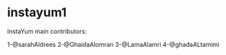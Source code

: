 # instayum1

InstaYum main contributors:

1-@sarahAldrees
2-@GhaidaAlomran
3-@LamaAlamri
4-@ghadaALtamimi


